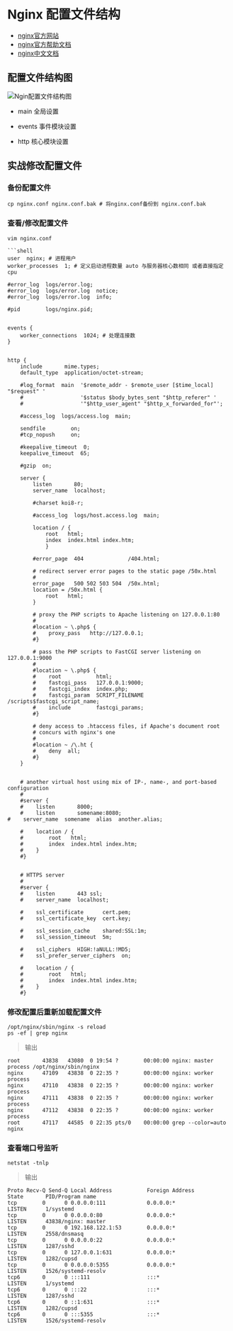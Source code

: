 # Nginx 配置文件结构

- [nginx官方网站](http://nginx.org/)
- [nginx官方帮助文档](http://nginx.org/en/docs/)
- [nginx中文文档](https://www.nginx.cn/doc/)

## 配置文件结构图

![Ngin配置文件结构图](img/Ngin配置文件结构图.png)

- main 全局设置

- events 事件模块设置

- http 核心模块设置

## 实战修改配置文件

### 备份配置文件

```shell
cp nginx.conf nginx.conf.bak # 将nginx.conf备份到 nginx.conf.bak
```

### 查看/修改配置文件

```shell
vim nginx.conf
```

````shell
```shell
user  nginx; # 进程用户
worker_processes  1; # 定义启动进程数量 auto 与服务器核心数相同 或者直接指定cpu

#error_log  logs/error.log;
#error_log  logs/error.log  notice;
#error_log  logs/error.log  info;

#pid        logs/nginx.pid;


events {
    worker_connections  1024; # 处理连接数
}


http {
    include       mime.types;
    default_type  application/octet-stream;

    #log_format  main  '$remote_addr - $remote_user [$time_local] "$request" '
    #                  '$status $body_bytes_sent "$http_referer" '
    #                  '"$http_user_agent" "$http_x_forwarded_for"';

    #access_log  logs/access.log  main;

    sendfile        on;
    #tcp_nopush     on;

    #keepalive_timeout  0;
    keepalive_timeout  65;

    #gzip  on;

    server {
        listen       80;
        server_name  localhost;

        #charset koi8-r;

        #access_log  logs/host.access.log  main;

        location / {
            root   html;
            index  index.html index.htm;
            }

        #error_page  404              /404.html;

        # redirect server error pages to the static page /50x.html
        #
        error_page   500 502 503 504  /50x.html;
        location = /50x.html {
            root   html;
        }

        # proxy the PHP scripts to Apache listening on 127.0.0.1:80
        #
        #location ~ \.php$ {
        #    proxy_pass   http://127.0.0.1;
        #}

        # pass the PHP scripts to FastCGI server listening on 127.0.0.1:9000
        #
        #location ~ \.php$ {
        #    root           html;
        #    fastcgi_pass   127.0.0.1:9000;
        #    fastcgi_index  index.php;
        #    fastcgi_param  SCRIPT_FILENAME  /scripts$fastcgi_script_name;
        #    include        fastcgi_params;
        #}

        # deny access to .htaccess files, if Apache's document root
        # concurs with nginx's one
        #
        #location ~ /\.ht {
        #    deny  all;
        #}
    }


    # another virtual host using mix of IP-, name-, and port-based configuration
    #
    #server {
    #    listen       8000;
    #    listen       somename:8080;
#    server_name  somename  alias  another.alias;

    #    location / {
    #        root   html;
    #        index  index.html index.htm;
    #    }
    #}


    # HTTPS server
    #
    #server {
    #    listen       443 ssl;
    #    server_name  localhost;

    #    ssl_certificate      cert.pem;
    #    ssl_certificate_key  cert.key;

    #    ssl_session_cache    shared:SSL:1m;
    #    ssl_session_timeout  5m;

    #    ssl_ciphers  HIGH:!aNULL:!MD5;
    #    ssl_prefer_server_ciphers  on;

    #    location / {
    #        root   html;
    #        index  index.html index.htm;
    #    }
    #}
````

### 修改配置后重新加载配置文件

```shell
/opt/nginx/sbin/nginx -s reload
ps -ef | grep nginx
```

> 输出

```shell
root       43838   43080  0 19:54 ?        00:00:00 nginx: master process /opt/nginx/sbin/nginx
nginx      47109   43838  0 22:35 ?        00:00:00 nginx: worker process
nginx      47110   43838  0 22:35 ?        00:00:00 nginx: worker process
nginx      47111   43838  0 22:35 ?        00:00:00 nginx: worker process
nginx      47112   43838  0 22:35 ?        00:00:00 nginx: worker process
root       47117   44585  0 22:35 pts/0    00:00:00 grep --color=auto nginx
```

### 查看端口号监听

```shell
netstat -tnlp
```

> 输出

```shell
Proto Recv-Q Send-Q Local Address           Foreign Address         State       PID/Program name
tcp        0      0 0.0.0.0:111             0.0.0.0:*               LISTEN      1/systemd
tcp        0      0 0.0.0.0:80              0.0.0.0:*               LISTEN      43838/nginx: master
tcp        0      0 192.168.122.1:53        0.0.0.0:*               LISTEN      2558/dnsmasq
tcp        0      0 0.0.0.0:22              0.0.0.0:*               LISTEN      1287/sshd
tcp        0      0 127.0.0.1:631           0.0.0.0:*               LISTEN      1282/cupsd
tcp        0      0 0.0.0.0:5355            0.0.0.0:*               LISTEN      1526/systemd-resolv
tcp6       0      0 :::111                  :::*                    LISTEN      1/systemd
tcp6       0      0 :::22                   :::*                    LISTEN      1287/sshd
tcp6       0      0 ::1:631                 :::*                    LISTEN      1282/cupsd
tcp6       0      0 :::5355                 :::*                    LISTEN      1526/systemd-resolv
```
